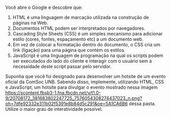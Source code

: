 Você abre o Google e descobre que:
1.	HTML é uma linguagem de marcação utilizada na construção de páginas na Web. 
2.	Documentos HTML podem ser interpretados por navegadores.
3.	Cascading Style Sheets (CSS) é um simples mecanismo para adicionar estilo (cores, fontes, espaçamento etc) a um documento web. 
4.	Em vez de colocar a formatação dentro do documento, o CSS cria um link (ligação) para uma página que contém os estilos.
5.	JavaScript é uma linguagem de programação na qual os scripts podem ser executados do lado do cliente e interagir com o usuário sem a necessidade deste script passar pelo servidor.


Suponha que você foi designado para desenvolver um hotsite de um evento oficial da ComSoc UNB. 
Sabendo disso, implemente, utilizando HTML, CSS e JavaScript, um hotsite para divulgar o evento mostrado nessa imagem <a href="https://scontent.fbsb3-1.fna.fbcdn.net/v/t1.0-9/20708172_381683802247725_7576054308274437023_n.png?oh=7dfe92332e311b02f5391e8b84d5c291&oe=5A1CA6B6">https://scontent.fbsb3-1.fna.fbcdn.net/v/t1.0-9/20708172_381683802247725_7576054308274437023_n.png?oh=7dfe92332e311b02f5391e8b84d5c291&oe=5A1CA6B6 </a>  dessa pasta. Utilize o maior grau de interatividade possível. 
